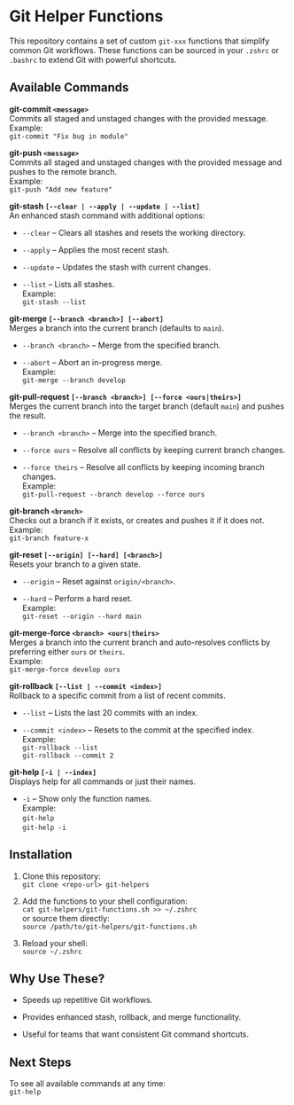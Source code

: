 # Git Helper Functions

This repository contains a set of custom `git-xxx` functions that simplify common Git workflows. These functions can be sourced in your `.zshrc` or `.bashrc` to extend Git with powerful shortcuts.

## Available Commands

**git-commit `<message>`**  
Commits all staged and unstaged changes with the provided message.  
Example:  
`git-commit "Fix bug in module"`

**git-push `<message>`**  
Commits all staged and unstaged changes with the provided message and pushes to the remote branch.  
Example:  
`git-push "Add new feature"`

**git-stash `[--clear | --apply | --update | --list]`**  
An enhanced stash command with additional options:

- `--clear` – Clears all stashes and resets the working directory.
    
- `--apply` – Applies the most recent stash.
    
- `--update` – Updates the stash with current changes.
    
- `--list` – Lists all stashes.  
    Example:  
    `git-stash --list`
    

**git-merge `[--branch <branch>] [--abort]`**  
Merges a branch into the current branch (defaults to `main`).

- `--branch <branch>` – Merge from the specified branch.
    
- `--abort` – Abort an in-progress merge.  
    Example:  
    `git-merge --branch develop`
    

**git-pull-request `[--branch <branch>] [--force <ours|theirs>]`**  
Merges the current branch into the target branch (default `main`) and pushes the result.

- `--branch <branch>` – Merge into the specified branch.
    
- `--force ours` – Resolve all conflicts by keeping current branch changes.
    
- `--force theirs` – Resolve all conflicts by keeping incoming branch changes.  
    Example:  
    `git-pull-request --branch develop --force ours`
    

**git-branch `<branch>`**  
Checks out a branch if it exists, or creates and pushes it if it does not.  
Example:  
`git-branch feature-x`

**git-reset `[--origin] [--hard] [<branch>]`**  
Resets your branch to a given state.

- `--origin` – Reset against `origin/<branch>`.
    
- `--hard` – Perform a hard reset.  
    Example:  
    `git-reset --origin --hard main`
    

**git-merge-force `<branch> <ours|theirs>`**  
Merges a branch into the current branch and auto-resolves conflicts by preferring either `ours` or `theirs`.  
Example:  
`git-merge-force develop ours`

**git-rollback `[--list | --commit <index>]`**  
Rollback to a specific commit from a list of recent commits.

- `--list` – Lists the last 20 commits with an index.
    
- `--commit <index>` – Resets to the commit at the specified index.  
    Example:  
    `git-rollback --list`  
    `git-rollback --commit 2`
    

**git-help `[-i | --index]`**  
Displays help for all commands or just their names.

- `-i` – Show only the function names.  
    Example:  
    `git-help`  
    `git-help -i`

## Installation

1.  Clone this repository:  
    `git clone <repo-url> git-helpers`
    
2.  Add the functions to your shell configuration:  
    `cat git-helpers/git-functions.sh >> ~/.zshrc`  
    or source them directly:  
    `source /path/to/git-helpers/git-functions.sh`
    
3.  Reload your shell:  
    `source ~/.zshrc`
    

## Why Use These?

- Speeds up repetitive Git workflows.
    
- Provides enhanced stash, rollback, and merge functionality.
    
- Useful for teams that want consistent Git command shortcuts.
    

## Next Steps

To see all available commands at any time:  
`git-help`

